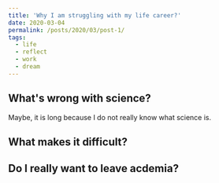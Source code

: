 ```yaml
---
title: 'Why I am struggling with my life career?'
date: 2020-03-04
permalink: /posts/2020/03/post-1/
tags:
  - life
  - reflect
  - work
  - dream
---
```

## What's wrong with science?
Maybe, it is long because I do not really know what science is.
## What makes it difficult?
## Do I really want to leave acdemia? 
